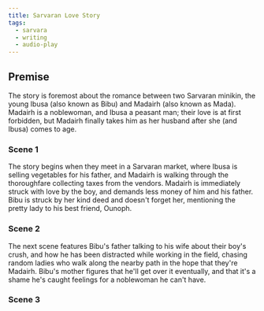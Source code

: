 ```yaml
---
title: Sarvaran Love Story
tags:
  - sarvara
  - writing
  - audio-play
---
```

## Premise
The story is foremost about the romance between two Sarvaran minikin, the young Ibusa (also known as Bibu) and Madairh (also known as Mada). Madairh is a noblewoman, and Ibusa a peasant man; their love is at first forbidden, but Madairh finally takes him as her husband after she (and Ibusa) comes to age.
### Scene 1
The story begins when they meet in a Sarvaran market, where Ibusa is selling vegetables for his father, and Madairh is walking through the thoroughfare collecting taxes from the vendors. Madairh is immediately struck with love by the boy, and demands less money of him and his father. Bibu is struck by her kind deed and doesn't forget her, mentioning the pretty lady to his best friend, Ounoph.
### Scene 2
The next scene features Bibu's father talking to his wife about their boy's crush, and how he has been distracted while working in the field, chasing random ladies who walk along the nearby path in the hope that they're Madairh. Bibu's mother figures that he'll get over it eventually, and that it's a shame he's caught feelings for a noblewoman he can't have.
### Scene 3
